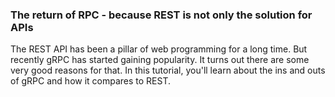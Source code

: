 ### The return of RPC -  because REST is not only the solution for APIs

The REST API has been a pillar of web programming for a long time. But recently gRPC has started gaining popularity. It turns out there are some very good reasons for that. In this tutorial, you'll learn about the ins and outs of gRPC and how it compares to REST.

<!--stackedit_data:
eyJoaXN0b3J5IjpbLTc2OTA4Njk2MywtMTM0MjIzMjE4LC0yMT
A2OTg0NjI1LC0zMzI0NTUzNjNdfQ==
-->
